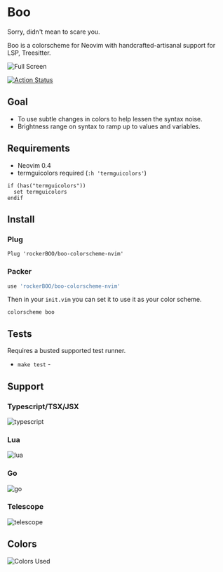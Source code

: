 # Boo

Sorry, didn't mean to scare you.

Boo is a colorscheme for Neovim with handcrafted-artisanal support for LSP, Treesitter.


![Full Screen](https://user-images.githubusercontent.com/15027/98894239-5bcd8780-2472-11eb-9ca4-a2c3142a848a.png)

[![Action Status](https://github.com/rockerBOO/boo-colorscheme-nvim/workflows/Tests/badge.svg)](https://github.com/rockerBOO/boo-colorscheme-nvim/actions)

## Goal

- To use subtle changes in colors to help lessen the syntax noise.
- Brightness range on syntax to ramp up to values and variables.

## Requirements

* Neovim 0.4
* termguicolors required (`:h 'termguicolors'`) 

```vimscript
if (has("termguicolors"))
  set termguicolors
endif
```

## Install

### Plug

```vimscript
Plug 'rockerBOO/boo-colorscheme-nvim'
```
### Packer

```lua
use 'rockerBOO/boo-colorscheme-nvim'
```

Then in your `init.vim` you can set it to use it as your color scheme.

```vimscript
colorscheme boo
```

## Tests

Requires a busted supported test runner. 

- `make test` - 


## Support

### Typescript/TSX/JSX

![typescript](https://user-images.githubusercontent.com/15027/98894240-5c661e00-2472-11eb-9bbe-96cca05c5590.png)

### Lua

![lua](https://user-images.githubusercontent.com/15027/98894334-9505f780-2472-11eb-9b73-b76b2b1f68b9.png)

### Go

![go](https://user-images.githubusercontent.com/15027/101699325-ef31b280-3a48-11eb-94e8-a89152204358.png)

### Telescope

![telescope](https://user-images.githubusercontent.com/15027/130393678-526e0fd2-d50f-4db7-8d76-337475e4e125.png)

## Colors

![Colors Used](https://user-images.githubusercontent.com/15027/112667058-321a6900-8e33-11eb-9c06-7c15ab5b7b18.png)
